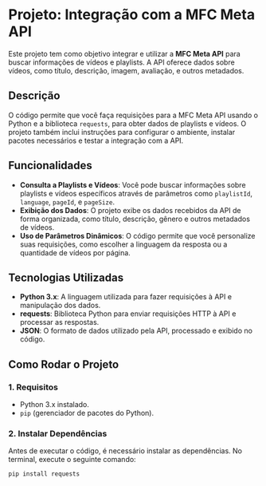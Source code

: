 # Projeto: Integração com a MFC Meta API

Este projeto tem como objetivo integrar e utilizar a **MFC Meta API** para buscar informações de vídeos e playlists. A API oferece dados sobre vídeos, como título, descrição, imagem, avaliação, e outros metadados.

## Descrição

O código permite que você faça requisições para a MFC Meta API usando o Python e a biblioteca `requests`, para obter dados de playlists e vídeos. O projeto também inclui instruções para configurar o ambiente, instalar pacotes necessários e testar a integração com a API.

## Funcionalidades

- **Consulta a Playlists e Vídeos**: Você pode buscar informações sobre playlists e vídeos específicos através de parâmetros como `playlistId`, `language`, `pageId`, e `pageSize`.
- **Exibição dos Dados**: O projeto exibe os dados recebidos da API de forma organizada, como título, descrição, gênero e outros metadados de vídeos.
- **Uso de Parâmetros Dinâmicos**: O código permite que você personalize suas requisições, como escolher a linguagem da resposta ou a quantidade de vídeos por página.

## Tecnologias Utilizadas

- **Python 3.x**: A linguagem utilizada para fazer requisições à API e manipulação dos dados.
- **requests**: Biblioteca Python para enviar requisições HTTP à API e processar as respostas.
- **JSON**: O formato de dados utilizado pela API, processado e exibido no código.

## Como Rodar o Projeto

### 1. Requisitos

- Python 3.x instalado.
- `pip` (gerenciador de pacotes do Python).
  
### 2. Instalar Dependências

Antes de executar o código, é necessário instalar as dependências. No terminal, execute o seguinte comando:

```bash
pip install requests

